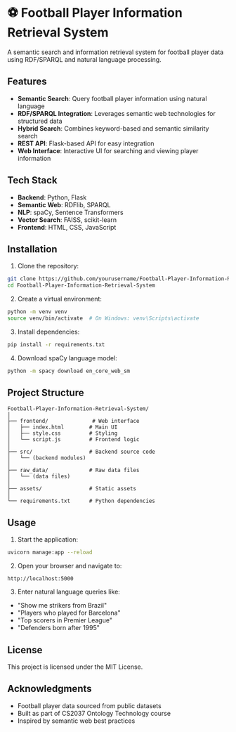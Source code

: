 # ⚽ Football Player Information Retrieval System

A semantic search and information retrieval system for football player data using RDF/SPARQL and natural language processing.

## Features

- **Semantic Search**: Query football player information using natural language
- **RDF/SPARQL Integration**: Leverages semantic web technologies for structured data
- **Hybrid Search**: Combines keyword-based and semantic similarity search
- **REST API**: Flask-based API for easy integration
- **Web Interface**: Interactive UI for searching and viewing player information

## Tech Stack

- **Backend**: Python, Flask
- **Semantic Web**: RDFlib, SPARQL
- **NLP**: spaCy, Sentence Transformers
- **Vector Search**: FAISS, scikit-learn
- **Frontend**: HTML, CSS, JavaScript

## Installation

1. Clone the repository:
```bash
git clone https://github.com/yourusername/Football-Player-Information-Retrieval-System.git
cd Football-Player-Information-Retrieval-System
```

2. Create a virtual environment:
```bash
python -m venv venv
source venv/bin/activate  # On Windows: venv\Scripts\activate
```

3. Install dependencies:
```bash
pip install -r requirements.txt
```

4. Download spaCy language model:
```bash
python -m spacy download en_core_web_sm
```

## Project Structure

```
Football-Player-Information-Retrieval-System/
│
├── frontend/              # Web interface
│   ├── index.html        # Main UI
│   ├── style.css         # Styling
│   └── script.js         # Frontend logic
│
├── src/                  # Backend source code
│   └── (backend modules)
│
├── raw_data/             # Raw data files
│   └── (data files)
│
├── assets/               # Static assets
│
└── requirements.txt      # Python dependencies
```

## Usage

1. Start the application:
```bash
uvicorn manage:app --reload
```

2. Open your browser and navigate to:
```
http://localhost:5000
```

3. Enter natural language queries like:
- "Show me strikers from Brazil"
- "Players who played for Barcelona"
- "Top scorers in Premier League"
- "Defenders born after 1995"


## License

This project is licensed under the MIT License.

## Acknowledgments

- Football player data sourced from public datasets
- Built as part of CS2037 Ontology Technology course
- Inspired by semantic web best practices

